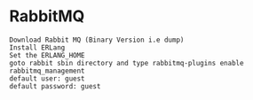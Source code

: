 # RabbitMQ
	Download Rabbit MQ (Binary Version i.e dump)
	Install ERLang
	Set the ERLANG_HOME
	goto rabbit sbin directory and type rabbitmq-plugins enable rabbitmq_management
	default user: guest
	default password: guest